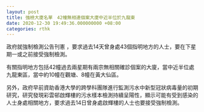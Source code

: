 ```yaml
---
layout: post
title: 強檢大廈名單　42幢無相連個案大廈中近半位於九龍東
date: 2020-12-30 19:49:36.000000000 +08:00
categories: rthk
---
```


政府就強制檢測公告刊憲 ，要求過去14天曾身處43個指明地方的人士，要在下星期一或之前接受強制檢測。

有關指明地方包括42幢過去兩星期有兩宗無相關確診個案的大廈，當中近半位處九龍東區，當中約10幢在觀塘、8幢在黃大仙區。

另外，政府早前資助香港大學的跨學科團隊進行監測污水中新型冠狀病毒量的初期研究，研究發現彩雲邨啟輝樓的污水樣本檢測持續呈陽性，顯示可能有受到感染的人士身處相關地方，要求過去14日曾身處啟輝樓的人士也要接受強制檢測。
